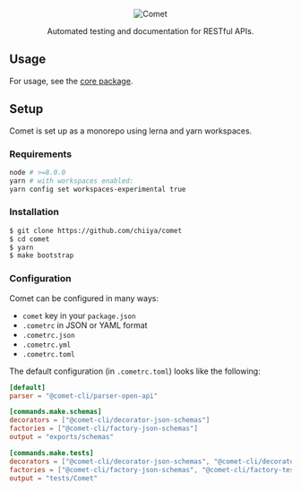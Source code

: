 <p align="center"><img src="https://i.imgur.com/W61Wiyp.png" alt="Comet"></p>
<p align="center">Automated testing and documentation for RESTful APIs.</p>

## Usage
For usage, see the [core package](https://github.com/chiiya/comet/tree/master/packages/core).

## Setup
Comet is set up as a monorepo using lerna and yarn workspaces.

### Requirements
```bash
node # >=8.0.0
yarn # with workspaces enabled:
yarn config set workspaces-experimental true
```

### Installation
```bash
$ git clone https://github.com/chiiya/comet
$ cd comet
$ yarn
$ make bootstrap
```

### Configuration
Comet can be configured in many ways:
- `comet` key in your `package.json`
- `.cometrc` in JSON or YAML format
- `.cometrc.json`
- `.cometrc.yml`
- `.cometrc.toml`

The default configuration (in `.cometrc.toml`) looks like the following:

```toml
[default]
parser = "@comet-cli/parser-open-api"

[commands.make.schemas]
decorators = ["@comet-cli/decorator-json-schemas"]
factories = ["@comet-cli/factory-json-schemas"]
output = "exports/schemas"

[commands.make.tests]
decorators = ["@comet-cli/decorator-json-schemas", "@comet-cli/decorator-tests"]
factories = ["@comet-cli/factory-json-schemas", "@comet-cli/factory-tests-laravel"]
output = "tests/Comet"
```
